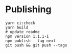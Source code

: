 # Publishing

```
yarn ci:check
yarn build
# update readme
npm version 1.1.1-1
npm publish --tag next
git push && git push --tags
```
